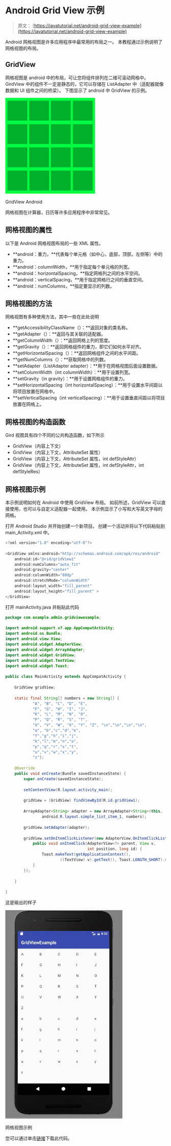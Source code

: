 # Android Grid View 示例

> 原文： [https://javatutorial.net/android-grid-view-example](https://javatutorial.net/android-grid-view-example)

Android 网格视图是许多应用程序中最常用的布局之一。 本教程通过示例说明了网格视图的布局。

## **GridView**

网格视图是 android 中的布局，可让您将组件排列在二维可滚动网格中。 GirdView 中的组件不一定是静态的，它可以存储在 ListAdapter 中（适配器就像数据和 UI 组件之间的桥梁）。 下图显示了 android 中 GridView 的示例。

![GridViewAndroid](img/cf1c12aa09d00f430da6952ff9edf034.jpg)

GridView Android

网格视图在计算器，日历等许多应用程序中非常常见。

## **网格视图的属性**

以下是 Android 网格视图布局的一些 XML 属性。

*   **android：重力，**代表每个单元格（如中心，底部，顶部，左侧等）中的重力。
*   **android：columnWidth，**用于指定每个单元格的列宽。
*   **android：horizo​​ntalSpacing，**指定网格列之间的水平空间。
*   **android：verticalSpacing，**用于指定网格行之间的垂直空间。
*   **android：numColumns，**指定要显示的列数。

## **网格视图的方法**

网格视图有多种使用方法，其中一些在此处说明

*   **getAccessibilityClassName（）：**返回对象的类名称。
*   **getAdapter（）：**返回与其关联的适配器。
*   **getColumnWidth（）：**返回网格上列的宽度。
*   **getGravity（）：**返回网格组件的重力，即它们如何水平对齐。
*   **getHorizo​​ntalSpacing（）：**返回网格组件之间的水平间距。
*   **getNumColumns（）：**获取网格中的列数。
*   **setAdapter（ListAdapter adapter）：**用于在网格视图后面设置数据。
*   **setColumnWidth（int columnWidth）：**用于设置列宽。
*   **setGravity（in gravity）：**用于设置网格组件的重力。
*   **setHorizo​​ntalSpacing（int horizo​​ntalSpacing）：**用于设置水平间距以将项目放置在网格中。
*   **setVerticalSpacing（int verticalSpacing）：**用于设置垂直间距以将项目放置在网格上。

## **网格视图**的构造函数

Gird 视图具有四个不同的公共构造函数，如下所示

*   GridView（内容上下文）
*   GridView（内容上下文，AttributeSet 属性）
*   GridView（内容上下文，AttributeSet 属性，int defStyleAttr）
*   GridView（内容上下文，AttributeSet 属性，int defStyleAttr，int defStyleRes）

## **网格视图示例**

本示例说明如何在 Android 中使用 GridView 布局。 如前所述，GridView 可以直接使用，也可以与自定义适配器一起使用。 本示例显示了小写和大写英文字母的网格。

打开 Android Studio 并开始创建一个新项目。 创建一个活动并将以下代码粘贴到 main_Activity.xml 中。

```java
<?xml version="1.0" encoding="utf-8"?>

<GridView xmlns:android="http://schemas.android.com/apk/res/android"
    android:id="@+id/gridView1"
    android:numColumns="auto_fit"
    android:gravity="center"
    android:columnWidth="80dp"
    android:stretchMode="columnWidth"
    android:layout_width="fill_parent"
    android:layout_height="fill_parent" >
</GridView>
```

打开 mainActivity.java 并粘贴此代码

```java
package com.example.admin.gridviewexample;

import android.support.v7.app.AppCompatActivity;
import android.os.Bundle;
import android.view.View;
import android.widget.AdapterView;
import android.widget.ArrayAdapter;
import android.widget.GridView;
import android.widget.TextView;
import android.widget.Toast;

public class MainActivity extends AppCompatActivity {

    GridView gridView;

    static final String[] numbers = new String[] {
            "A", "B", "C", "D", "E",
            "F", "G", "H", "I", "J",
            "K", "L", "M", "N", "O",
            "P", "Q", "R", "S", "T",
            "U", "V", "W", "X", "Y", "Z", "\n","\n","\n","\n",
            "a", "b","c","d","e",
            "f","g","h","i","j",
            "k","l","m","n","o",
            "p","q","r","s","t",
            "u","v","w","x","y",
            "z"};

    @Override
    public void onCreate(Bundle savedInstanceState) {
        super.onCreate(savedInstanceState);

        setContentView(R.layout.activity_main);

        gridView = (GridView) findViewById(R.id.gridView1);

        ArrayAdapter<String> adapter = new ArrayAdapter<String>(this,
                android.R.layout.simple_list_item_1, numbers);

        gridView.setAdapter(adapter);

        gridView.setOnItemClickListener(new AdapterView.OnItemClickListener() {
            public void onItemClick(AdapterView<?> parent, View v,
                                    int position, long id) {
                Toast.makeText(getApplicationContext(),
                        ((TextView) v).getText(), Toast.LENGTH_SHORT).show();
            }
        });

    }

}

```

这是输出的样子

![grid view example](img/7181d897d1b7880b2b90e4403fd5af29.jpg)

网格视图示例

您可以通过单击[链接](https://github.com/JavaTutorialNetwork/Tutorials/blob/master/GridViewExample.rar)下载此代码。